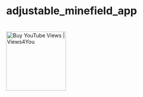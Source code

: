 # adjustable_minefield_app
<h1></h1>
<td valign="middle" align="center">
      <a href="https://views4you.com/buy-youtube-views/" rel="nofollow">
        <img src="https://views4you.com/wp-content/uploads/2022/08/logo@2x.png" alt="Buy YouTube Views | Views4You" data-canonical-src="https://swiperjs.com/images/sponsors/gambleonlineaustralia.png" style="max-width: 100%;" width="160">
      </a>
    </td>
